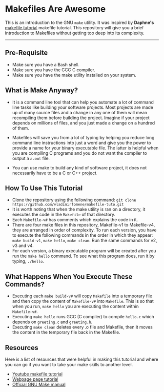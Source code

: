 
# Makefiles Are Awesome
This is an introduction to the GNU `make` utility. It was inspired by **Daphne's** [makefile tutorial](https://github.com/lifeissweetgood/makefile-tutorial) makefile tutorial. This repository will give you a brief introduction to Makefiles without getting too deep into its
complexity.
***

## Pre-Requisite
* Make sure you have a Bash shell.
* Make sure you have the GCC C compiler.
* Make sure you have the make utility installed on your system.

## What is Make Anyway?
* It is a command line tool that can help you automate a lot of command line tasks like building your software projects. Most projects are
made up of many source files and a change in any one of them will mean recompiling them before building the project. Imagine if your
project depends on millions of files, and you just made a change on a hundred of them. 


* Makefiles will save you from a lot of typing by helping you reduce long command line instructions into just a word and give you the power 
to provide a name for your binary executable file. The latter is helpful when you are compiling C programs and you do not want the compiler
to output a `a.out` file. 

* You can use make to build any kind of software project, it does not necessarily have to be a C or C++ project.

## How To Use This Tutorial
* Clone the repository using the following command: `git clone https://github.com/vladimirfomene/makefile-tuto.git`
* It is worth noting that when the make utility is ran on a directory, it executes the code in the `Makefile` of that directory.
* Each `Makefile-v#` has comments which explains the code in it.
* There are four make files in this repository, Makefile-v1 to Makefile-v4, they are arranged in order of complexity. To run each version, you have to execute the following commands in the order in which they appear: `make build-v1`, `make hello`, `make clean`. Run the same commands
for v2, v3 and v4.
* For each version, a binary executable program will be created after you run the `make hello` command. To see what this program does, run it by typing, `./hello`.


## What Happens When You Execute These Commands?
* Executing each `make build-v#` will copy `Makefile` into a temporary file and then copy the content of `Makefile-v#` into `Makefile`. This
is so that when you run, `make hello` you are executing the content within `Makefile-v#`.
* Executing `make hello` runs GCC (C compiler) to compile `hello.c` which depends on `greeting.c` and `greeting.h`.
* Executing `make clean` deletes every .o file and Makefile, then it moves the content in the temporary file back in the Makefile.


## Resources
Here is a list of resources that were helpful in making this tutorial and where you can go if you want to take your make skills to 
another level.
* [Youtube makefile tutorial](https://www.youtube.com/watch?v=Lyp36ku7D0A)
* [Webpage page tutorial](http://www.cs.colby.edu/maxwell/courses/tutorials/maketutor/)
* [Official GNU Make manual](https://www.gnu.org/software/make/manual/make.html)

